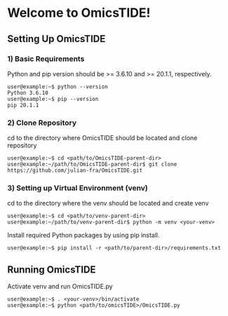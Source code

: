 # Welcome to OmicsTIDE!

## Setting Up OmicsTIDE

### 1) Basic Requirements
Python and pip version should be >= 3.6.10 and >= 20.1.1, respectively.

```console
user@example:~$ python --version
Python 3.6.10
user@example:~$ pip --version
pip 20.1.1
```

### 2) Clone Repository
cd to the directory where OmicsTIDE should be located and clone repository
```console
user@example:~$ cd <path/to/OmicsTIDE-parent-dir>
user@example:~/path/to/OmicsTIDE-parent-dir$ git clone https://github.com/julian-fra/OmicsTIDE.git
```

### 3) Setting up Virtual Environment (venv)
cd to the directory where the venv should be located and create venv
```console
user@example:~$ cd <path/to/venv-parent-dir>
user@example:~/path/to/venv-parent-dir$ python -m venv <your-venv>
```
Install required Python packages by using pip install.
```console
user@example:~$ pip install -r <path/to/parent-dir>/requirements.txt
```

## Running OmicsTIDE
Activate venv and run OmicsTIDE.py

```console
user@example:~$ . <your-venv>/bin/activate
user@example:~$ python <path/to/omicsTIDE>/OmicsTIDE.py
```
